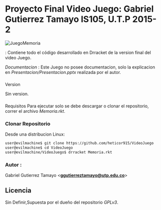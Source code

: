 # Proyecto Final Video Juego: Gabriel Gutierrez Tamayo IS105, U.T.P 2015-2

![JuegoMemoria](http://www.naturallysweet.com.au/blogs/wp-content/uploads/2014/01/improve-your-memory-natural-sugar.jpg)


 : Contiene todo el código desarrollado en Drracket de la version final del video Juego.

*Documentacion*
 : Este Juego no posee documentacion, solo la explicacion en *Presentacion/Presentacion.pptx* realizada por el autor.


###
Version

Sin version.

### 
Requisitos
Para ejecutar solo se debe descargar o clonar el repositorio, correr el archivo *Memoria.rkt*.


### Clonar Repositorio
Desde una distribucion Linux:

```sh
user@evilmachine$ git clone https://github.com/heticor915/VideoJuego
user@evilmachine$ cd VideoJuego
user@evilmachine/VideoJuego$ drracket Memoria.rkt
```

### Autor :
Gabriel Gutierrez Tamayo	 <**ggutierreztamayo@utp.edu.co**>

Licencia
----
Sin Definir,Supuesta por el dueño del repositorio *GPLv3*. 


